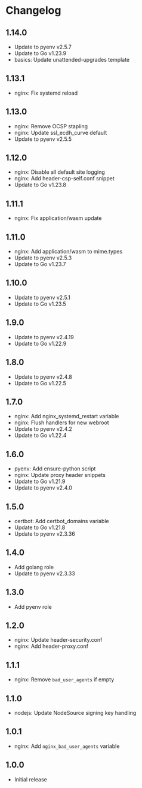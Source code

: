 # Changelog

## 1.14.0

- Update to pyenv v2.5.7
- Update to Go v1.23.9
- basics: Update unattended-upgrades template

## 1.13.1

- nginx: Fix systemd reload

## 1.13.0

- nginx: Remove OCSP stapling
- nginx: Update ssl_ecdh_curve default
- Update to pyenv v2.5.5

## 1.12.0

- nginx: Disable all default site logging
- nginx: Add header-csp-self.conf snippet
- Update to Go v1.23.8

## 1.11.1

- nginx: Fix application/wasm update

## 1.11.0

- nginx: Add application/wasm to mime.types
- Update to pyenv v2.5.3
- Update to Go v1.23.7

## 1.10.0

- Update to pyenv v2.5.1
- Update to Go v1.23.5

## 1.9.0

- Update to pyenv v2.4.19
- Update to Go v1.22.9

## 1.8.0

- Update to pyenv v2.4.8
- Update to Go v1.22.5

## 1.7.0

- nginx: Add nginx_systemd_restart variable
- nginx: Flush handlers for new webroot
- Update to pyenv v2.4.2
- Update to Go v1.22.4

## 1.6.0

- pyenv: Add ensure-python script
- nginx: Update proxy header snippets
- Update to Go v1.21.9
- Update to pyenv v2.4.0

## 1.5.0

- certbot: Add certbot_domains variable
- Update to Go v1.21.8
- Update to pyenv v2.3.36

## 1.4.0

- Add golang role
- Update to pyenv v2.3.33

## 1.3.0

- Add pyenv role

## 1.2.0

- nginx: Update header-security.conf
- nginx: Add header-proxy.conf

## 1.1.1

- nginx: Remove `bad_user_agents` if empty

## 1.1.0

- nodejs: Update NodeSource signing key handling

## 1.0.1

- nginx: Add `nginx_bad_user_agents` variable

## 1.0.0

- Initial release

